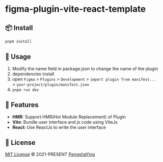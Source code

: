 # figma-plugin-vite-react-template

## 📦 Install

```bash
pnpm install
```

## 🔨 Usage

1. Modify the name field in package.json to change the name of the plugin
2. dependencies install
3. open `Figma` > `Plugins` > `Development` > `import plugin from manifest...` > `your-project/plugin/manifest.json`
4. `pnpm run dev`

## 🚀 Features

- **HMR**: Support HMR(Hot Module Replacement) of Plugin
- **Vite**: Bundle user interface and js code using ViteJs
- **React**: Use ReactJs to write the user interface

## 📄 License

[MIT License](https://github.com/yingpengsha/figma-plugin-vite-react-template/blob/main/LICENSE) &copy; 2021-PRESENT [PengshaYing](https://github.com/yingpengsha)
